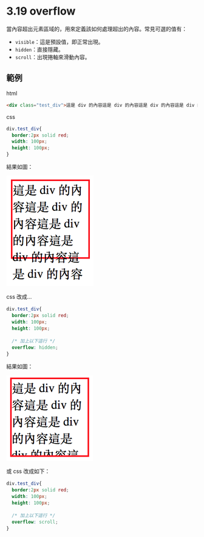# 3.19 overflow

當內容超出元素區域的，用來定義該如何處理超出的內容。常見可選的值有：

* `visible`：這是預設值，即正常出現。
* `hidden`：直接隱藏。
* `scroll`：出現捲軸來滑動內容。

## 範例

html

```html
<div class="test_div">這是 div 的內容這是 div 的內容這是 div 的內容這是 div 的內容這是 div 的內容</div>
```

css

```css
div.test_div{
  border:2px solid red;
  width: 100px;
  height: 100px;
}
```

結果如圖：

![](/assets/overflow_1.png)

css 改成…

```css
div.test_div{
  border:2px solid red;
  width: 100px;
  height: 100px;
  
  /* 加上以下這行 */
  overflow: hidden;
}
```

結果如圖：

![](/assets/overflow_2.png)

或 css 改成如下：

```css
div.test_div{
  border:2px solid red;
  width: 100px;
  height: 100px;
  
  /* 加上以下這行 */
  overflow: scroll;
}
```



